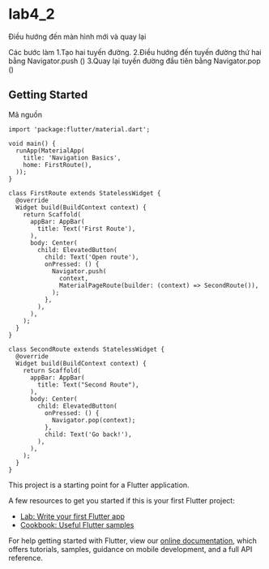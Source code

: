 # lab4_2

Điều hướng đến màn hình mới và quay lại

Các bước làm
1.Tạo hai tuyến đường.
2.Điều hướng đến tuyến đường thứ hai bằng Navigator.push ()
3.Quay lại tuyến đường đầu tiên bằng Navigator.pop ()

## Getting Started
Mã nguồn
```
import 'package:flutter/material.dart';

void main() {
  runApp(MaterialApp(
    title: 'Navigation Basics',
    home: FirstRoute(),
  ));
}

class FirstRoute extends StatelessWidget {
  @override
  Widget build(BuildContext context) {
    return Scaffold(
      appBar: AppBar(
        title: Text('First Route'),
      ),
      body: Center(
        child: ElevatedButton(
          child: Text('Open route'),
          onPressed: () {
            Navigator.push(
              context,
              MaterialPageRoute(builder: (context) => SecondRoute()),
            );
          },
        ),
      ),
    );
  }
}

class SecondRoute extends StatelessWidget {
  @override
  Widget build(BuildContext context) {
    return Scaffold(
      appBar: AppBar(
        title: Text("Second Route"),
      ),
      body: Center(
        child: ElevatedButton(
          onPressed: () {
            Navigator.pop(context);
          },
          child: Text('Go back!'),
        ),
      ),
    );
  }
}
```


This project is a starting point for a Flutter application.

A few resources to get you started if this is your first Flutter project:

- [Lab: Write your first Flutter app](https://flutter.dev/docs/get-started/codelab)
- [Cookbook: Useful Flutter samples](https://flutter.dev/docs/cookbook)

For help getting started with Flutter, view our
[online documentation](https://flutter.dev/docs), which offers tutorials,
samples, guidance on mobile development, and a full API reference.
